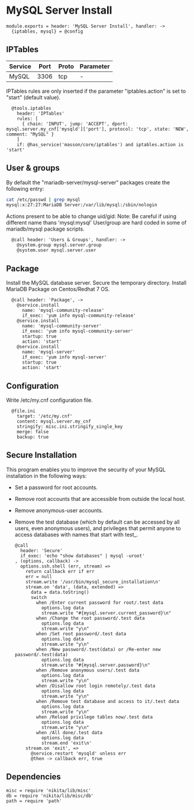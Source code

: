 
# MySQL Server Install

    module.exports = header: 'MySQL Server Install', handler: ->
      {iptables, mysql} = @config

## IPTables

| Service           | Port | Proto | Parameter |
|-------------------|------|-------|-----------|
| MySQL             | 3306 | tcp   | -         |


IPTables rules are only inserted if the parameter "iptables.action" is set to
"start" (default value).

      @tools.iptables
        header: 'IPTables'
        rules: [
          { chain: 'INPUT', jump: 'ACCEPT', dport: mysql.server.my_cnf['mysqld']['port'], protocol: 'tcp', state: 'NEW', comment: "MySQL" }
        ]
        if: @has_service('masson/core/iptables') and iptables.action is 'start'

## User & groups
By default the "mariadb-server/mysql-server" packages create the following entry:

```bash
cat /etc/passwd | grep mysql
mysql:x:27:27:MariaDB Server:/var/lib/mysql:/sbin/nologin
```
Actions present to be able to change uid/gid:
Note: Be careful if using different name thans 'mysql:mysql'
User/group are hard coded in some of mariadb/mysql package scripts.

      @call header: 'Users & Groups', handler: ->
        @system.group mysql.server.group
        @system.user mysql.server.user

## Package

Install the MySQL database server. Secure the temporary directory. Install MariaDB
Package on Centos/Redhat 7 OS.

      @call header: 'Package', ->
        @service.install
          name: 'mysql-community-release'
          if_exec: 'yum info mysql-community-release'
        @service.install
          name: 'mysql-community-server'
          if_exec: 'yum info mysql-community-server'
          startup: true
          action: 'start'
        @service.install
          name: 'mysql-server'
          if_exec: 'yum info mysql-server'
          startup: true
          action: 'start'

## Configuration
Write /etc/my.cnf configuration file.

      @file.ini
        target: '/etc/my.cnf'
        content: mysql.server.my_cnf
        stringify: misc.ini.stringify_single_key
        merge: false
        backup: true

## Secure Installation

This program enables you to improve the security of your MySQL installation in 
the following ways:

* Set a password for root accounts.
* Remove root accounts that are accessible from outside the local host.
* Remove anonymous-user accounts.
* Remove the test database (which by default can be accessed by all users, 
  even anonymous users), and privileges that permit anyone to access databases 
  with names that start with test_.

      @call
        header: 'Secure'
        if_exec: 'echo "show databases" | mysql -uroot'
      , (options, callback) ->
        options.ssh.shell (err, stream) =>
          return callback err if err
          err = null
          stream.write '/usr/bin/mysql_secure_installation\n'
          stream.on 'data', (data, extended) =>
            data = data.toString()
            switch
              when /Enter current password for root/.test data
                options.log data
                stream.write "#{mysql.server.current_password}\n"
              when /Change the root password/.test data
                options.log data
                stream.write "y\n"
              when /Set root password/.test data
                options.log data
                stream.write "y\n"
              when /New password/.test(data) or /Re-enter new password/.test(data)
                options.log data
                stream.write "#{mysql.server.password}\n"
              when /Remove anonymous users/.test data
                options.log data
                stream.write "y\n"
              when /Disallow root login remotely/.test data
                options.log data
                stream.write "y\n"
              when /Remove test database and access to it/.test data
                options.log data
                stream.write "y\n"
              when /Reload privilege tables now/.test data
                options.log data
                stream.write "y\n"
              when /All done/.test data
                options.log data
                stream.end 'exit\n'
          stream.on 'exit', =>
            @service.restart 'mysqld' unless err
            @then -> callback err, true

## Dependencies

    misc = require 'nikita/lib/misc'
    db = require 'nikita/lib/misc/db'
    path = require 'path'
